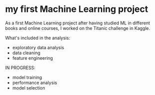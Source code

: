 # my first Machine Learning project

As a first Machine Learning project after having studied ML in different books and online courses, I worked on the Titanic challenge in Kaggle.

What's included in the analysis:
- exploratory data analysis
- data cleaning
- feature engineering

IN PROGRESS:
- model training
- performance analysis
- model selection

